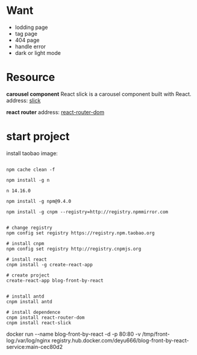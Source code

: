 

# Want

- lodding page
- tag page
- 404 page
- handle error
- dark or light mode





# Resource

**carousel component**
React slick is a carousel component built with React.
address: [slick](https://react-slick.neostack.com/docs/get-started)


**react router**
address: [react-router-dom](https://reactrouter.com/en/main/start/tutoria)




# start project

install taobao image:

```

npm cache clean -f

npm install -g n

n 14.16.0

npm install -g npm@9.4.0

npm install -g cnpm --registry=http://registry.npmmirror.com


```




```
# change registry
npm config set registry https://registry.npm.taobao.org

# install cnpm
npm config set registry http://registry.cnpmjs.org

# install react
cnpm install -g create-react-app

# create project
create-react-app blog-front-by-react


# install antd
cnpm install antd

# install dependence
cnpm install react-router-dom
cnpm install react-slick

```



 docker run --name blog-front-by-react -d -p 80:80 -v /tmp/front-log:/var/log/nginx registry.hub.docker.com/deyu666/blog-front-by-react-service:main-cec80d2
